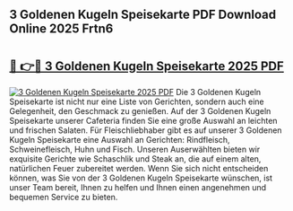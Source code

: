 ## 3 Goldenen Kugeln Speisekarte PDF Download Online 2025 Frtn6

# <h2><a href="http://gcbxol.nevu.top/?p=3+Goldenen+Kugeln+Speisekarte">🔗 👉🔴 3 Goldenen Kugeln Speisekarte 2025 PDF</a></h2>

[![3 Goldenen Kugeln Speisekarte 2025 PDF](https://i.imgur.com/dBaPXMq.png)](http://gcbxol.nevu.top/?p=3+Goldenen+Kugeln+Speisekarte)
Die 3 Goldenen Kugeln Speisekarte ist nicht nur eine Liste von Gerichten, sondern auch eine Gelegenheit, den Geschmack zu genießen. Auf der 3 Goldenen Kugeln Speisekarte unserer Cafeteria finden Sie eine große Auswahl an leichten und frischen Salaten. Für Fleischliebhaber gibt es auf unserer 3 Goldenen Kugeln Speisekarte eine Auswahl an Gerichten: Rindfleisch, Schweinefleisch, Huhn und Fisch. Unseren Auserwählten bieten wir exquisite Gerichte wie Schaschlik und Steak an, die auf einem alten, natürlichen Feuer zubereitet werden. Wenn Sie sich nicht entscheiden können, was Sie von der 3 Goldenen Kugeln Speisekarte wünschen, ist unser Team bereit, Ihnen zu helfen und Ihnen einen angenehmen und bequemen Service zu bieten.
